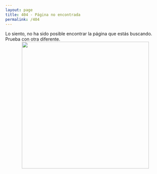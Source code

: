 ```yaml
---
layout: page
title: 404 - Página no encontrada
permalink: /404
---
```


<div>
  Lo siento, no ha sido posible encontrar la página que estás buscando. Prueba con otra diferente.

  <div style="text-align:center;"><img src="{{ site.baseurl }}/images/404.jpg" style="width:400px;"/></div>
</div>
